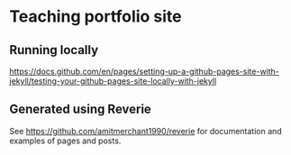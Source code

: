 # Teaching portfolio site

## Running locally

https://docs.github.com/en/pages/setting-up-a-github-pages-site-with-jekyll/testing-your-github-pages-site-locally-with-jekyll

## Generated using Reverie

See https://github.com/amitmerchant1990/reverie for documentation and examples of pages and posts.
